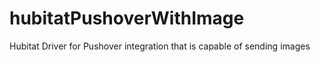 # hubitatPushoverWithImage
Hubitat Driver for Pushover integration that is capable of sending images
